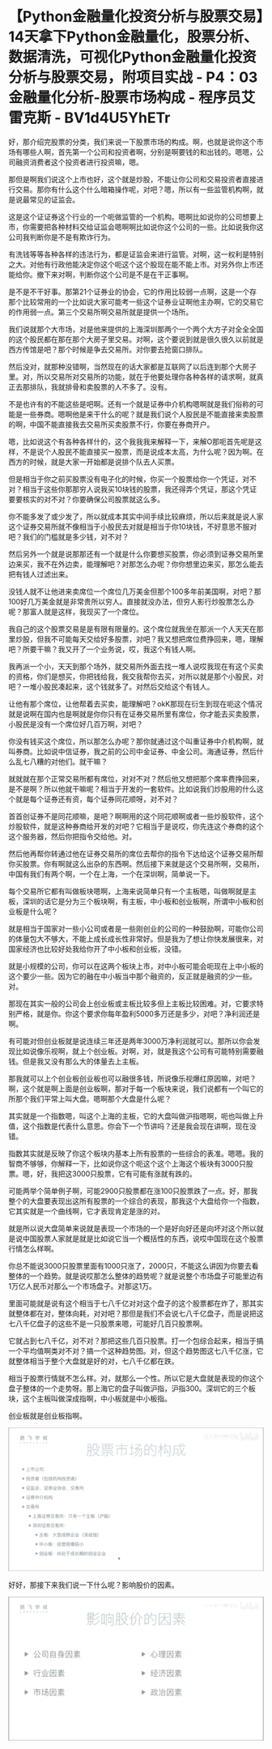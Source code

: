 # 【Python金融量化投资分析与股票交易】14天拿下Python金融量化，股票分析、数据清洗，可视化Python金融量化投资分析与股票交易，附项目实战 - P4：03 金融量化分析-股票市场构成 - 程序员艾雷克斯 - BV1d4U5YhETr

好，那介绍完股票的分类，我们来说一下股票市场的构成。啊，也就是说你这个市场有哪些人啊，首先第一个公司和投资者啊，分别是啊要钱的和出钱的。嗯嗯，公司融资消费者这个投资者进行投资嘛，嗯。

那但是啊我们说这个上市也好，这个就是炒股，不能让你公司和交易投资者直接进行交易。那你有什么这个什么暗箱操作呢，对吧？嗯，所以有一些监管机构啊，就是说最常见的证监会。

这是这个证证券这个行业的一个呃做监管的一个机构。嗯啊比如说你的公司想要上市，你需要把各种材料交给证监会嗯啊啊比如说你这个公司的一些。比如说我你这公司我判断你是不是有欺诈行为。

有洗钱等等各种各样的违法行为，都是证监会来进行监管。对啊，这一权利是特别之大。对他有行政他能决定你这个呃这个这个股现在能不能上市。对另外你上市还能给你。撤下来对啊，判断你这个公司是不是在干正事啊。

是不是不干好事。那第21个证券业的协会，它的作用比较弱一点啊，这是一个存那个比较常用的一个比如说大家可能考一些这个证券业证啊他主办啊，它的交易它的作用弱一点。第三个交易所啊交易所就是提供一个场所。

我们说就那个大市场，对是他来提供的上海深圳那两个一个两个大方子对全全全国的这个股民都在那在那个大房子里交易。对啊，这个要说到就是很久很久以前就是西方传馆是吧？那个时候是争去交易所。对你要去抢窗口排队。

然后没对，就那种没错啊，当然现在的话大家都是互联网了以后连到那个大房子里。对，所以交易所对交易所的功能，就在于他要处理你各种各样的请求啊，就真正去那排队，我就排骨和卖股票的人不多了。没有。

不是也许有的不能这些是吧啊。还有一个就是证券中介机构嗯啊就是我们俗称的可能是一些券商。嗯啊他是来干什么的呢？就是我们说个人股民是不能直接来卖股票的啊，中国不能直接我去交易所买卖股票不行，你要在券商开户。

嗯，比如说这个有各种各样什的，这个我我我来解释一下，来解O那呃首先呢是这样，不是说个人股民不能直接买一股票，而是说成本太高，为什么呢？因为啊。在西方的时候，就是大家一开始都是说排个队去人买票。

但是相当于你之前买股票没有电子化的时候，你买一个股票给你一个凭证，对不对？相当于这些你那那穷人说我买10块钱的股票，我还得弄个凭证，那这个凭证要要核实的对不对？你要确保公司股票就这么多。

你不能多发了或少发了，所以就成本其实中间手续比较麻烦，所以后来就是说人家这个证券交易所就不像相当于小股民去对就是相当于你10块钱，不好意思不服对吧？我们的门槛就是多少钱，对不对？

然后另外一个就是说那那还有一个就是什么你要想买股票，你必须到证券交易所里边来买，我不在外边卖，能理解吧？对那怎么办呢？你你想里边来买，那怎么能去把有钱人过滤出来。

没钱人就不让他进来卖席位一个席位几万美金但那个100多年前美国啊，对吧？那100好几万美金就是非常贵所以穷人。直接就没办法，但穷人影行炒股票怎么办呢？那富人就是这样，我现买了一个席位。

我自己的这个股票交易是是有限有限量的。这个席位就我坐在那派一个人天天在那里炒股，但我不可能每天交给好多股票，对吧？我又想把席位费挣回来，嗯，理解吧？所要干嘛？我又开了一个业务说，哎，我这个有钱人啊。

我再派一个小，天天到那个场外，就交易所外面去找一堆人说哎我现在有这个买卖的资格，你们是想买，你把钱给我，我交我帮你去买，对所以就是那个小股民，对吧？一堆小股民凑起来，这个钱就多了。对然后交给这个有钱人。

让他有那个席位，让他帮着去买卖，能理解吧？okK那现在衍生到现在呃这个情况就是说啊在国内也是啊就是你你只有在证券交易所里有席位，你才能去买卖股票，小股民是没有一个席位好几百万啊，对吧？

你没有钱买这个席位，所以那怎么办呢？那你就通过这个叫重证券中介机构啊，就叫券商。比如说中信证券，我之前的公司中金证券、中金公司。海通证券，然后什么乱七八糟的对他们。就干嘛？

就就就在那个正常交易所都有席位，对对不对？然后他又想把那个席率费挣回来，是不是啊？所以他就干嘛呢？相当于开发的一套软件。比如说我们炒股用的什么这个就是每个证券还有资，每个证券同花顺呀，对不对？

首首创证券不是同花顺嘛，是吧？啊啊用的这个同花顺啊或者一些炒股软件，这个炒股软件，就是这种券商给开发的对吧？它相当于是说哎，你先连这个券商的这个这个服务器，然后你把指令交给他。对。

然后他再帮你转通过他在证券交易所的席位去帮你的指令下达给这个证券交易所帮你买股票。你有啊就这么出杂的东西啊。然后接下来就是这个交易所啊，交易所，中国有我们有两个啊，一个在上海，一个在深圳啊，简单说一下。

每个交易所它都有叫做板块嗯啊，上海来说简单只有一个主板嗯，叫做啊就是主板，深圳的话它是分为三个板块啊，有主板，中小板和创业板啊，所谓中小板和创业板是什么呢？

就是相当于国家对一些小公司或者是一些刚创业的公司的一种鼓励啊，可能你公司的体量包大不够大，不能上成长成长性非常好。但是我为了想让你快发展很来，对国家经济也比较好处我给你开了中小板和创业板，没错。

就是小规模的公司，你可以在这两个板块上市，对中小板可能会呃现在上中小板的这个要少一些。因为它的融在中小板当中那个融资的，反正就是融资的少一些。对。

那现在其实一般的公司会上创业板或主板比较多但上主板比较困难。对，它要求特别严格，就是你。你这个要求你每年盈利5000多万还是多少，对吧？净利润还是啊。

有可能对但创业板就是说连续三年还是两年3000万净利润就可以。那所以你会发现比如说像乐视啊，就上个创业板。对啊，对，就是我这个公司有可能特别需要融钱。但是我又没有那么大的体量去上主板。

那我就可以上个创业板创业板也可以融很多钱，所说像乐视爆红原因嘛，对吧？啊，这个就是啊上面是创业板啊，那对于每一个板块来说，我们说都有一个叫它的所那个我们平常上叫大盘。嗯啊那个大盘是什么呢？

其实就是一个指数嗯，叫这个上海的主板，它的大盘叫做沪指嗯啊，呃也叫做上升值，这个指数是代表什么意思。你会下一个节讲吗？还是我会现在讲啊，现在没错。

指数其实就是反映了你这个板块内基本上所有股票的一些综合的表准。嗯嗯。我的智商不够够，你解释一下，比如说你这个呃这个这个上海这个板块有3000只股票。嗯，好，我把这3000只股票，它有可能有涨就有跌的。

可能两举个简单例子啊，可能2900只股票都在涨100只股票跌了一点。好，那我整个的大盘要表现出这所有股票的一个综合的表现，那我这个大盘给你一个指数，它其实就是一个曲线啊，它才表现肯定是涨的对。

就是所以说大盘简单来说就是表现一个市场的一个是好向好还是向坏对这个所以就是说中国股票人家就是就是比如说它当一个概括性的东西，说哎中国现在这个股票行情怎么样啊。

你总不能说3000只股票里面有1000只涨了，2000只，不能这么讲因为你要去看整体的一个趋势。就是说哎那怎么整体的趋势呢？就是说整个市场盘子可能里边有1万亿人民币对那么一个市场盘子。对那这1万。

里面可能就是说有这个相当于七八千亿对对这个盘子的这个股票都在炸了，那其实就整体都在对，整体向耗，对对吧？那但是我们不会说七八千亿盘子，而是说把这七八千亿盘子的这些不是一只股票来嗯，可能好几百只股票啊。

它就占到七八千亿，对不对？那把这些几百只股票。打一个包综合起来，相当于搞一个平均值啊类对不对？搞一个这种趋势图。对，但这个趋势图这七八千亿涨，它就整体相当于整个大盘就是好的对，七八千亿都在跌。

相当于股票行情就不怎么样。对，就那么一个性。所以它是大盘就是表现的你这个盘子整体的一个走势呀。那上海它的盘子叫做沪指，沪指300。深圳它的三个板块，这个主板叫做深成指啊，中小板就是中小板指。

创业板就是创业板指啊。

![](img/815ac6465a696301d06a454827cb1728_1.png)

好好，那接下来我们说一下什么呢？影响股价的因素。

![](img/815ac6465a696301d06a454827cb1728_3.png)